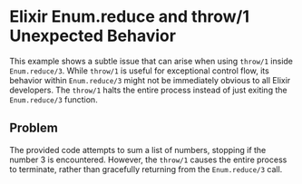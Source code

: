 # Elixir Enum.reduce and throw/1 Unexpected Behavior

This example shows a subtle issue that can arise when using `throw/1` inside `Enum.reduce/3`.  While `throw/1` is useful for exceptional control flow, its behavior within `Enum.reduce/3` might not be immediately obvious to all Elixir developers. The `throw/1` halts the entire process instead of just exiting the `Enum.reduce/3` function.

## Problem
The provided code attempts to sum a list of numbers, stopping if the number 3 is encountered. However, the `throw/1` causes the entire process to terminate, rather than gracefully returning from the `Enum.reduce/3` call.